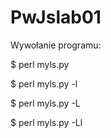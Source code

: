 # PwJslab01
Wywołanie programu:

$ perl myls.py

$ perl myls.py -l

$ perl myls.py -L

$ perl myls.py -Ll

